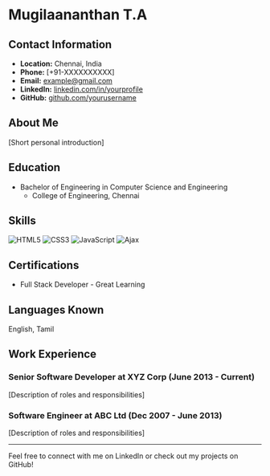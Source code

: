 # Mugilaananthan T.A

## Contact Information
- **Location:** Chennai, India
- **Phone:** [+91-XXXXXXXXXX]
- **Email:** example@gmail.com
- **LinkedIn:** [linkedin.com/in/yourprofile](https://www.linkedin.com/in/yourprofile%29)
- **GitHub:** [github.com/yourusername](https://github.com/yourusername%29)

## About Me
[Short personal introduction]

## Education
- Bachelor of Engineering in Computer Science and Engineering
  - College of Engineering, Chennai

## Skills

![HTML5](https://img.shields.io/badge/-HTML5-orange?style=flat&logo=html5%29)
![CSS3](https://img.shields.io/badge/-CSS3-blue?style=flat&logo=css3%29)
![JavaScript](https://img.shields.io/badge/-JavaScript-yellow?style=flat&logo=javascript%29)
![Ajax](https://img.shields.io/badge/-Ajax-blue?style=flat&logo=ajax%29)

## Certifications
- Full Stack Developer - Great Learning

## Languages Known
English, Tamil

## Work Experience
### Senior Software Developer at XYZ Corp (June 2013 - Current)
[Description of roles and responsibilities]

### Software Engineer at ABC Ltd (Dec 2007 - June 2013)
[Description of roles and responsibilities]

---

Feel free to connect with me on LinkedIn or check out my projects on GitHub!
